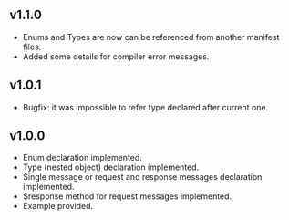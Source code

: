 ## v1.1.0
* Enums and Types are now can be referenced from another manifest files.
* Added some details for compiler error messages.

## v1.0.1
* Bugfix: it was impossible to refer type declared after current one.

## v1.0.0

* Enum declaration implemented.
* Type (nested object) declaration implemented.
* Single message or request and response messages declaration implemented.
* $response method for request messages implemented.
* Example provided.

